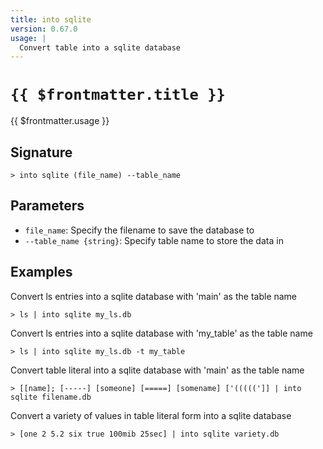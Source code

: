 ```yaml
---
title: into sqlite
version: 0.67.0
usage: |
  Convert table into a sqlite database
---
```


# <code>{{ $frontmatter.title }}</code>

<div style='white-space: pre-wrap;'>{{ $frontmatter.usage }}</div>

## Signature

```> into sqlite (file_name) --table_name```

## Parameters

 -  `file_name`: Specify the filename to save the database to
 -  `--table_name {string}`: Specify table name to store the data in

## Examples

Convert ls entries into a sqlite database with 'main' as the table name
```shell
> ls | into sqlite my_ls.db
```

Convert ls entries into a sqlite database with 'my_table' as the table name
```shell
> ls | into sqlite my_ls.db -t my_table
```

Convert table literal into a sqlite database with 'main' as the table name
```shell
> [[name]; [-----] [someone] [=====] [somename] ['(((((']] | into sqlite filename.db
```

Convert a variety of values in table literal form into a sqlite database
```shell
> [one 2 5.2 six true 100mib 25sec] | into sqlite variety.db
```
